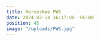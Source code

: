 ```yaml
---
title: Horseshoe PWS
date: 2024-02-14 16:17:00 -06:00
position: 45
image: "/uploads/PWS.jpg"
---
```


